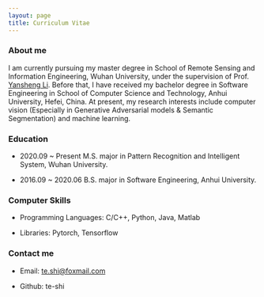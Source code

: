 ```yaml
---
layout: page
title: Curriculum Vitae 
---
```

### About me

I am currently pursuing my master degree in School of Remote Sensing and Information Engineering, Wuhan University, under the supervision of Prof. <a href="http://jszy.whu.edu.cn/liyansheng/zh_CN/index.htm">Yansheng Li</a>. Before that, I have received my bachelor degree in Software Engineering in School of Computer Science and Technology, Anhui University, Hefei, China. At present, my research interests include computer vision (Especially in Generative Adversarial models & Semantic Segmentation) and machine learning.


### Education

* 2020.09 ~ Present M.S. major in Pattern Recognition and Intelligent System, Wuhan University.

* 2016.09 ~ 2020.06 B.S. major in Software Engineering, Anhui University.	


### Computer Skills

* Programming Languages: C/C++, Python, Java, Matlab

* Libraries: Pytorch, Tensorflow

### Contact me  

* Email: te.shi@foxmail.com   

* Github: te-shi    






